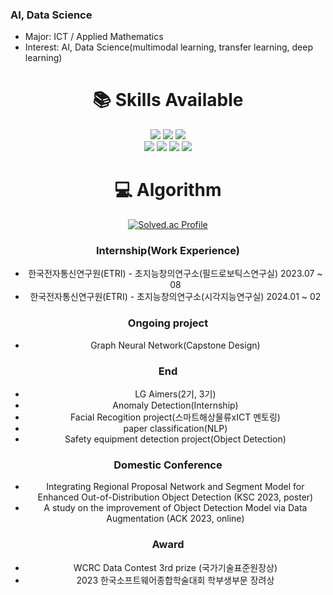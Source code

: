 ### AI, Data Science
-  Major: ICT / Applied Mathematics
-  Interest: AI, Data Science(multimodal learning, transfer learning, deep learning)
 

<div align=center><h1>📚 Skills Available</h1></div>
<div align=center> 
   <img src="https://img.shields.io/badge/python-3776AB?style=for-the-badge&logo=python&logoColor=white">
   <img src="https://img.shields.io/badge/java-007396?style=for-the-badge&logo=java&logoColor=white">
   <img src="https://img.shields.io/badge/R-276DC3?style=for-the-badge&logo=R&logoColor=white">
   <br>
<div align=center>
   <img src="https://img.shields.io/badge/pytorch-EE4C2C?style=for-the-badge&logo=pytorch&logoColor=white">
   <img src="https://img.shields.io/badge/tensorflow-FF6F00?style=for-the-badge&logo=tensorflow&logoColor=white">
   <img src="https://img.shields.io/badge/mysql-4479A1?style=for-the-badge&logo=mysql&logoColor=white">
   <img src="https://img.shields.io/badge/scikitlearn-F7931E?style=for-the-badge&logo=scikitlearn&logoColor=white">
   <br>
   

<div align=center><h1>💻 Algorithm</h1></div>

[![Solved.ac Profile](http://mazassumnida.wtf/api/generate_badge?boj=ho8294)](https://solved.ac/ho8294)

### Internship(Work Experience)
- 한국전자통신연구원(ETRI) - 초지능창의연구소(필드로보틱스연구실) 2023.07 ~ 08
- 한국전자통신연구원(ETRI) - 초지능창의연구소(시각지능연구실) 2024.01 ~ 02

### Ongoing project
- Graph Neural Network(Capstone Design)

### End
- LG Aimers(2기, 3기)
- Anomaly Detection(Internship)
- Facial Recogition project(스마트해상물류xICT 멘토링)
- paper classification(NLP)
- Safety equipment detection project(Object Detection)

### Domestic Conference
- Integrating Regional Proposal Network and Segment Model for Enhanced Out-of-Distribution Object Detection (KSC 2023, poster)
- A study on the improvement of Object Detection Model via Data Augmentation (ACK 2023, online)

### Award
- WCRC Data Contest 3rd prize (국가기술표준원장상)
- 2023 한국소프트웨어종합학술대회 학부생부문 장려상
